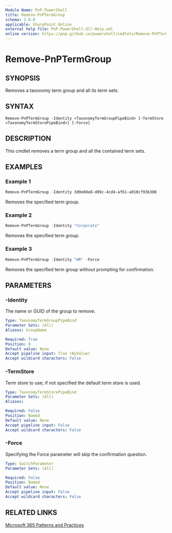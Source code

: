 ```yaml
---
Module Name: PnP.PowerShell
title: Remove-PnPTermGroup
schema: 2.0.0
applicable: SharePoint Online
external help file: PnP.PowerShell.dll-Help.xml
online version: https://pnp.github.io/powershell/cmdlets/Remove-PnPTermGroup.html
---
```

 

# Remove-PnPTermGroup

## SYNOPSIS
Removes a taxonomy term group and all its term sets.

## SYNTAX

```
Remove-PnPTermGroup -Identity <TaxonomyTermGroupPipeBind> [-TermStore <TaxonomyTermStorePipeBind>] [-Force]
```

## DESCRIPTION
This cmdlet removes a term group and all the contained term sets.

## EXAMPLES

### Example 1
```powershell
Remove-PnPTermGroup -Identity 3d9e60e8-d89c-4cd4-af61-a010cf93b380
```

Removes the specified term group.

### Example 2
```powershell
Remove-PnPTermGroup -Identity "Corporate"
```
Removes the specified term group.

### Example 3
```powershell
Remove-PnPTermGroup -Identity "HR" -Force
```

Removes the specified term group without prompting for confirmation.

## PARAMETERS

### -Identity
The name or GUID of the group to remove.

```yaml
Type: TaxonomyTermGroupPipeBind
Parameter Sets: (All)
Aliases: GroupName

Required: True
Position: 0
Default value: None
Accept pipeline input: True (ByValue)
Accept wildcard characters: False
```

### -TermStore
Term store to use; if not specified the default term store is used.

```yaml
Type: TaxonomyTermStorePipeBind
Parameter Sets: (All)
Aliases:

Required: False
Position: Named
Default value: None
Accept pipeline input: False
Accept wildcard characters: False
```

### -Force
Specifying the Force parameter will skip the confirmation question.

```yaml
Type: SwitchParameter
Parameter Sets: (All)

Required: False
Position: Named
Default value: None
Accept pipeline input: False
Accept wildcard characters: False
```


## RELATED LINKS

[Microsoft 365 Patterns and Practices](https://aka.ms/m365pnp)

